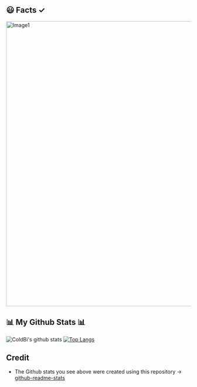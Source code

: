 ## 😃 Facts ✓
<img width="779" alt="Image1" src="https://user-images.githubusercontent.com/64978825/92530635-ab01fc80-f224-11ea-8686-057a5fbf45cc.png">


## 📊 My Github Stats 📊
![ColdBi's github stats](https://github-readme-stats.vercel.app/api?username=ColdBio&show_icons=true)
[![Top Langs](https://github-readme-stats.vercel.app/api/top-langs/?username=ColdBio&layout=compact)](https://github.com/anuraghazra/github-readme-stats)


## Credit
- The Github stats you see above were created using this repository -> [github-readme-stats](https://github.com/anuraghazra/github-readme-stats#github-stats-card)

